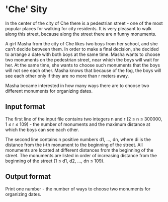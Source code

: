 # 'Che' Sity
In the center of the city of Che there is a pedestrian street - one of the most popular places 
for walking for city residents. It is very pleasant to walk along this street, because along 
the street there are n funny monuments.

A girl Masha from the city of Che likes two boys from her school, and she can’t decide between 
them. In order to make a final decision, she decided to arrange a date with both boys at the 
same time. Masha wants to choose two monuments on the pedestrian street, near which the boys 
will wait for her. At the same time, she wants to choose such monuments that the boys will not 
see each other. Masha knows that because of the fog, the boys will see each other only if they 
are no more than r meters away.

Masha became interested in how many ways there are to choose two different monuments for 
organizing dates.

## Input format
The first line of the input file contains two integers n and r (2 ≤ n ≤ 300000, 1 ≤ r ≤ 109) - 
the number of monuments and the maximum distance at which the boys can see each other.

The second line contains n positive numbers d1, …, dn, where di is the distance from the i-th 
monument to the beginning of the street. All monuments are located at different distances from 
the beginning of the street. The monuments are listed in order of increasing distance from the 
beginning of the street (1 ≤ d1, d2, …, dn ≤ 109).

## Output format
Print one number - the number of ways to choose two monuments for organizing dates.
